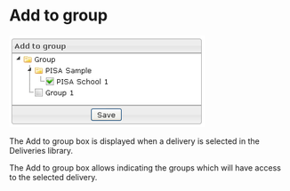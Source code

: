<!--
author:
    - 'Jérôme Bogaerts'
created_at: '2012-04-13 11:23:03'
updated_at: '2013-03-13 14:04:04'
tags:
    - Deliveries
-->

Add to group
============

![](../resources/deliveries-addtogroup.png)

The Add to group box is displayed when a delivery is selected in the Deliveries library.

The Add to group box allows indicating the groups which will have access to the selected delivery.


